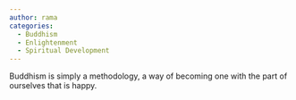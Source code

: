 ```yaml
---
author: rama
categories:
  - Buddhism
  - Enlightenment
  - Spiritual Development
---
```


Buddhism is simply a methodology, a way of becoming one with the part of ourselves that is happy.
